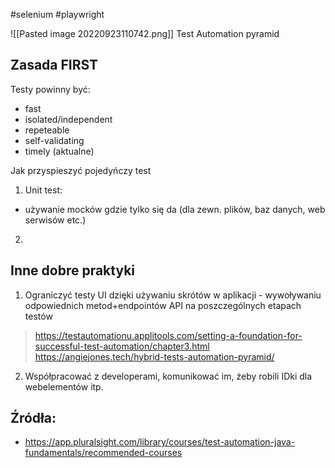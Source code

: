 #selenium #playwright 

![[Pasted image 20220923110742.png]]
Test Automation pyramid

## Zasada FIRST

Testy powinny być:
- fast
- isolated/independent
- repeteable
- self-validating
- timely (aktualne)

Jak przyspieszyć pojedyńczy test

1. Unit test:
- używanie mocków gdzie tylko się da (dla zewn. plików, baz danych, web serwisów etc.)
2. 

## Inne dobre praktyki
1. Ograniczyć testy UI dzięki używaniu skrótów w aplikacji - wywoływaniu odpowiednich metod+endpointów API na poszczególnych etapach testów
>https://testautomationu.applitools.com/setting-a-foundation-for-successful-test-automation/chapter3.html
>https://angiejones.tech/hybrid-tests-automation-pyramid/
2. Współpracować z developerami, komunikować im, żeby robili IDki dla webelementów itp.



## Źródła:
- https://app.pluralsight.com/library/courses/test-automation-java-fundamentals/recommended-courses
